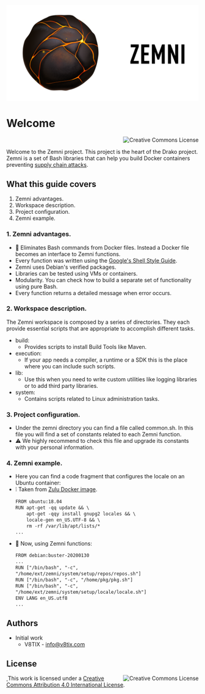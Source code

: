 ![zemni image](./resources/zemni-title.png)

# Welcome

<a rel="license" href="http://creativecommons.org/licenses/by/4.0/"><img alt="Creative Commons License" style="display: block; border-width:0; float: right" align="left" src="https://i.creativecommons.org/l/by/4.0/88x31.png"/></a><br/>

Welcome to the Zemni project. This project is the heart of the Drako project. 
Zemni is a set of Bash libraries that can help you build Docker containers preventing [supply chain attacks](https://docs.microsoft.com/en-us/windows/security/threat-protection/intelligence/supply-chain-malware).

## What this guide covers
1. Zemni advantages.
2. Workspace description.
3. Project configuration.
4. Zemni example.

### 1. Zemni advantages.
* :gem: Eliminates Bash commands from Docker files. Instead a Docker file becomes an interface to Zemni functions.
* Every function was written using the [Google's Shell Style Guide](https://google.github.io/styleguide/shellguide.html).        
* Zemni uses Debian's verified packages.      
* Libraries can be tested using VMs or containers.
* Modularity. You can check how to build a separate set of functionality using pure Bash.        
* Every function returns a detailed message when error occurs.  
### 2. Workspace description.  
The Zemni workspace is composed by a series of directories. They each provide essential scripts that are appropriate to accomplish different tasks.  
* build: 
  * Provides scripts to install Build Tools like Maven.         
* execution:
  * If your app needs a compiler, a runtime or a SDK this is the place where you can include such scripts.  
* lib: 
  * Use this when you need to write custom utilities like logging libraries or to add third party libraries.
* system: 
  * Contains scripts related to Linux administration tasks.
### 3. Project configuration.
* Under the zemni directory you can find a file called common.sh. In this file you will find a set of constants related to each Zemni function.
* :warning: We highly recommend to check this file and upgrade its constants with your personal information.
### 4. Zemni example.
* Here you can find a code fragment that configures the locale on an Ubuntu container: 
* :grey_exclamation: Taken from [Zulu Docker image](https://github.com/zulu-openjdk/zulu-openjdk/blob/master/10-latest/Dockerfile).
  ````
  FROM ubuntu:18.04
  RUN apt-get -qq update && \
      apt-get -qqy install gnupg2 locales && \
      locale-gen en_US.UTF-8 && \
      rm -rf /var/lib/apt/lists/*
  ...
  ````     
* :rocket: Now, using Zemni functions:
  ````
  FROM debian:buster-20200130
  ...
  RUN ["/bin/bash", "-c", "/home/ext/zemni/system/setup/repos/repos.sh"]
  RUN ["/bin/bash", "-c", "/home/pkg/pkg.sh"]
  RUN ["/bin/bash", "-c", "/home/ext/zemni/system/setup/locale/locale.sh"]
  ENV LANG en_US.utf8
  ...
  ````     
## Authors
* Initial work
  * V8TIX - info@v8tix.com   
## License  
<a rel="license" href="http://creativecommons.org/licenses/by/4.0/"><img alt="Creative Commons License" style="display: block; border-width:0; float: right" align="left" src="https://i.creativecommons.org/l/by/4.0/88x31.png"/>&nbsp;</a>This work is licensed under a [Creative Commons Attribution 4.0 International License](http://creativecommons.org/licenses/by/4.0/).  